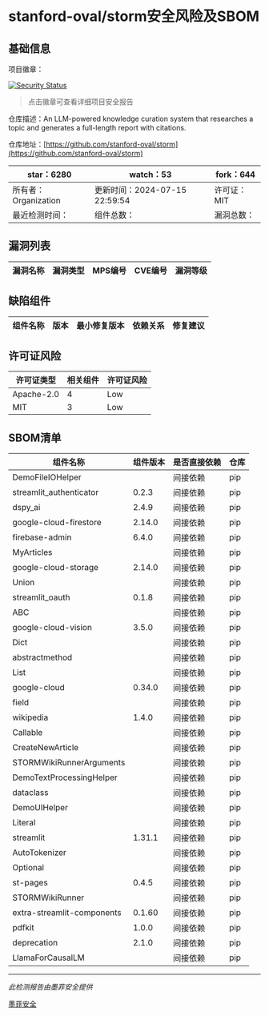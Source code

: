 # stanford-oval/storm安全风险及SBOM

## 基础信息

项目徽章：

[![Security Status](https://www.murphysec.com/platform3/v31/badge/1812920542772899840.svg)](https://www.murphysec.com/console/report/1811830596101861376/1812920542772899840)

> 点击徽章可查看详细项目安全报告

仓库描述：An LLM-powered knowledge curation system that researches a topic and generates a full-length report with citations.

仓库地址：[https://github.com/stanford-oval/storm](https://github.com/stanford-oval/storm)

| star：6280 | watch：53 | fork：644 |
| ----------- | -------------- | ------------ |
| 所有者：Organization | 更新时间：2024-07-15 22:59:54 | 许可证：MIT |
| 最近检测时间： | 组件总数： | 漏洞总数： |




## 漏洞列表

| 漏洞名称 | 漏洞类型 | MPS编号 | CVE编号 | 漏洞等级 |
| ------- | ------ | ------- | ------ | ----- |





## 缺陷组件

| 组件名称 | 版本 | 最小修复版本 | 依赖关系 | 修复建议 |
| -------- | ---- | ------------ | -------- | -------- |





## 许可证风险

| 许可证类型 | 相关组件 | 许可证风险 |
| ---------- | -------- | ---------- |
|Apache-2.0|4|Low|
|MIT|3|Low|




## SBOM清单

| 组件名称 | 组件版本 | 是否直接依赖 | 仓库 |
| -------- | -------- | ------------ | ---- |
|DemoFileIOHelper||间接依赖|pip|
|streamlit_authenticator|0.2.3|间接依赖|pip|
|dspy_ai|2.4.9|间接依赖|pip|
|google-cloud-firestore|2.14.0|间接依赖|pip|
|firebase-admin|6.4.0|间接依赖|pip|
|MyArticles||间接依赖|pip|
|google-cloud-storage|2.14.0|间接依赖|pip|
|Union||间接依赖|pip|
|streamlit_oauth|0.1.8|间接依赖|pip|
|ABC||间接依赖|pip|
|google-cloud-vision|3.5.0|间接依赖|pip|
|Dict||间接依赖|pip|
|abstractmethod||间接依赖|pip|
|List||间接依赖|pip|
|google-cloud|0.34.0|间接依赖|pip|
|field||间接依赖|pip|
|wikipedia|1.4.0|间接依赖|pip|
|Callable||间接依赖|pip|
|CreateNewArticle||间接依赖|pip|
|STORMWikiRunnerArguments||间接依赖|pip|
|DemoTextProcessingHelper||间接依赖|pip|
|dataclass||间接依赖|pip|
|DemoUIHelper||间接依赖|pip|
|Literal||间接依赖|pip|
|streamlit|1.31.1|间接依赖|pip|
|AutoTokenizer||间接依赖|pip|
|Optional||间接依赖|pip|
|st-pages|0.4.5|间接依赖|pip|
|STORMWikiRunner||间接依赖|pip|
|extra-streamlit-components|0.1.60|间接依赖|pip|
|pdfkit|1.0.0|间接依赖|pip|
|deprecation|2.1.0|间接依赖|pip|
|LlamaForCausalLM||间接依赖|pip|


------

*此检测报告由墨菲安全提供*

[墨菲安全](www.murphysec.com)